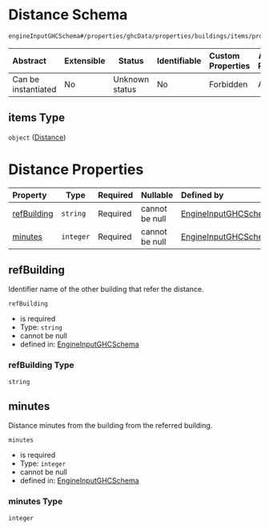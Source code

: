 # Distance Schema

```txt
engineInputGHCSchema#/properties/ghcData/properties/buildings/items/properties/distances/items
```




| Abstract            | Extensible | Status         | Identifiable | Custom Properties | Additional Properties | Access Restrictions | Defined In                                                         |
| :------------------ | ---------- | -------------- | ------------ | :---------------- | --------------------- | ------------------- | ------------------------------------------------------------------ |
| Can be instantiated | No         | Unknown status | No           | Forbidden         | Allowed               | none                | [ghc.schema.json\*](../out/ghc.schema.json "open original schema") |

## items Type

`object` ([Distance](ghc-properties-ghcdata-properties-buildings-building-properties-distances-distance.md))

# Distance Properties

| Property                    | Type      | Required | Nullable       | Defined by                                                                                                                                                                                                                                                   |
| :-------------------------- | --------- | -------- | -------------- | :----------------------------------------------------------------------------------------------------------------------------------------------------------------------------------------------------------------------------------------------------------- |
| [refBuilding](#refbuilding) | `string`  | Required | cannot be null | [EngineInputGHCSchema](ghc-properties-ghcdata-properties-buildings-building-properties-distances-distance-properties-refbuilding.md "engineInputGHCSchema#/properties/ghcData/properties/buildings/items/properties/distances/items/properties/refBuilding") |
| [minutes](#minutes)         | `integer` | Required | cannot be null | [EngineInputGHCSchema](ghc-properties-ghcdata-properties-buildings-building-properties-distances-distance-properties-minutes.md "engineInputGHCSchema#/properties/ghcData/properties/buildings/items/properties/distances/items/properties/minutes")         |

## refBuilding

Identifier name of the other building that refer the distance.


`refBuilding`

-   is required
-   Type: `string`
-   cannot be null
-   defined in: [EngineInputGHCSchema](ghc-properties-ghcdata-properties-buildings-building-properties-distances-distance-properties-refbuilding.md "engineInputGHCSchema#/properties/ghcData/properties/buildings/items/properties/distances/items/properties/refBuilding")

### refBuilding Type

`string`

## minutes

Distance minutes from the building from the referred building.


`minutes`

-   is required
-   Type: `integer`
-   cannot be null
-   defined in: [EngineInputGHCSchema](ghc-properties-ghcdata-properties-buildings-building-properties-distances-distance-properties-minutes.md "engineInputGHCSchema#/properties/ghcData/properties/buildings/items/properties/distances/items/properties/minutes")

### minutes Type

`integer`

